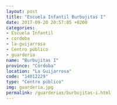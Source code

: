 ```yaml
---
layout: post
title: "Escuela Infantil Burbujitas I"
date: 2017-09-20 20:57:05 +0200
categories:
- Escuela Infantil
- cordoba
- la-guijarrosa
- Centro público
- guarderia
name: "Burbujitas I"
province: "Córdoba"
location: "La Guijarrosa"
code: "14012229"
type: "Centro público"
img: guarderia.jpg
permalink: /guarderias/burbujitas-i.html
---
```

